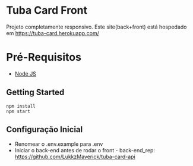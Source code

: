 # Tuba Card Front

Projeto completamente responsivo. Este site(back+front) está hospedado em https://tuba-card.herokuapp.com/ 
    
# Pré-Requisitos

 - [Node JS](https://nodejs.org/en/)

## Getting Started
    npm install   
    npm start

## Configuração Inicial
- Renomear o .env.example para .env
- Iniciar o back-end antes de rodar o front - back-end_rep: https://github.com/LukkzMaverick/tuba-card-api
